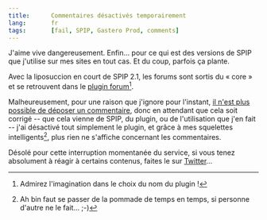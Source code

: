 ```yaml
---
title:      Commentaires désactivés temporairement
lang:       fr
tags:       [fail, SPIP, Gastero Prod, comments]
---
```


J'aime vive dangereusement. Enfin… pour ce qui est des versions de SPIP que j'utilise sur mes sites en tout cas. Et du coup, parfois ça plante.

Avec la liposuccion en court de SPIP 2.1, les forums sont sortis du « core » et se retrouvent dans le [plugin forum](http://zone.spip.org/trac/spip-zone/browser/_plugins_/_core_/forum)[^1].

Malheureusement, pour une raison que j'ignore pour l'instant, [il n'est plus possible de déposer un commentaire](http://trac.rezo.net/trac/spip-zone/ticket/673), donc en attendant que cela soit corrigé -- que cela vienne de SPIP, du plugin, ou de l'utilisation que j'en fait -- j'ai désactivé tout simplement le plugin, et grâce à mes squelettes intelligents[^2], plus rien ne s'affiche concernant les commentaires.

Désolé pour cette interruption momentanée du service, si vous tenez absolument à réagir à certains contenus, faites le sur [Twitter](http://twitter.com/nhoizey)…

[^1]: Admirez l'imagination dans le choix du nom du plugin !

[^2]: Ah bin faut se passer de la pommade de temps en temps, si personne d'autre ne le fait… ;-)
